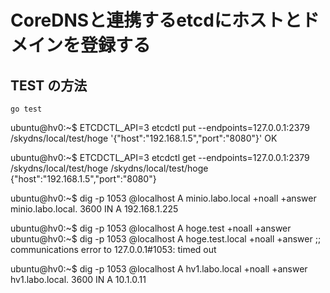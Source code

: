 # CoreDNSと連携するetcdにホストとドメインを登録する



## TEST の方法

```
go test
```






ubuntu@hv0:~$ ETCDCTL_API=3 etcdctl put --endpoints=127.0.0.1:2379 /skydns/local/test/hoge '{"host":"192.168.1.5","port":"8080"}'
OK

ubuntu@hv0:~$ ETCDCTL_API=3 etcdctl get --endpoints=127.0.0.1:2379 /skydns/local/test/hoge
/skydns/local/test/hoge
{"host":"192.168.1.5","port":"8080"}


ubuntu@hv0:~$ dig -p 1053 @localhost A minio.labo.local +noall +answer
minio.labo.local.	3600	IN	A	192.168.1.225

ubuntu@hv0:~$ dig -p 1053 @localhost A hoge.test +noall +answer
ubuntu@hv0:~$ dig -p 1053 @localhost A hoge.test.local +noall +answer
;; communications error to 127.0.0.1#1053: timed out

ubuntu@hv0:~$ dig -p 1053 @localhost A hv1.labo.local +noall +answer
hv1.labo.local.		3600	IN	A	10.1.0.11